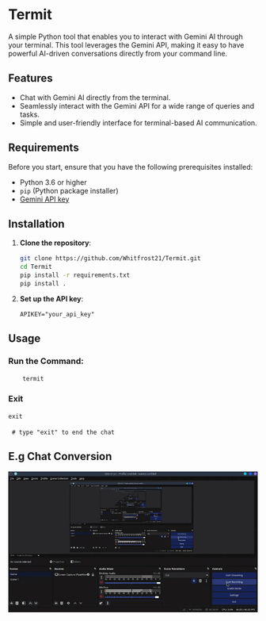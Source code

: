 # Termit

A simple Python tool that enables you to interact with Gemini AI through your terminal. This tool leverages the Gemini API, making it easy to have powerful AI-driven conversations directly from your command line.

## Features

- Chat with Gemini AI directly from the terminal.
- Seamlessly interact with the Gemini API for a wide range of queries and tasks.
- Simple and user-friendly interface for terminal-based AI communication.

## Requirements

Before you start, ensure that you have the following prerequisites installed:

- Python 3.6 or higher
- `pip` (Python package installer)
- [Gemini API key](https://ai.google.dev/)

## Installation

1. **Clone the repository**:
   ```bash
   git clone https://github.com/Whitfrost21/Termit.git
   cd Termit
   pip install -r requirements.txt
   pip install .
   ```
2. **Set up the API key**:
   ```
   APIKEY="your_api_key"
   ```

## Usage

### **Run the Command**:

```bash
    termit
```

### **Exit**

```
exit

 # type "exit" to end the chat
```

## E.g Chat Conversion

!["chat with termit"](Assets/termit.gif)
